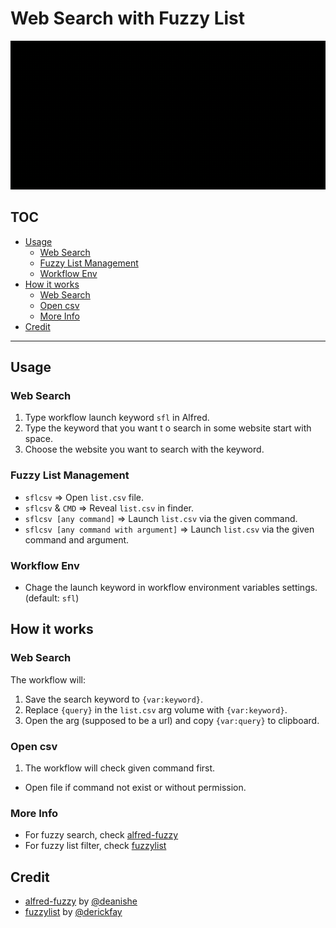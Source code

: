 # Web Search with Fuzzy List

![](demo.gif)

## TOC

<!-- MarkdownTOC -->

- [Usage](#usage)
  - [Web Search](#web-search)
  - [Fuzzy List Management](#fuzzy-list-management)
  - [Workflow Env](#workflow-env)
- [How it works](#how-it-works)
  - [Web Search](#web-search-1)
  - [Open csv](#open-csv)
  - [More Info](#more-info)
- [Credit](#credit)

<!-- /MarkdownTOC -->

---

## Usage

### Web Search

1. Type workflow launch keyword `sfl` in Alfred.
1. Type the keyword that you want t o search in some website start with space.
1. Choose the website you want to search with the keyword.

### Fuzzy List Management

- `sflcsv` =>
  Open `list.csv` file.
- `sflcsv` & `CMD` =>
  Reveal `list.csv` in finder.
- `sflcsv [any command]` =>
  Launch `list.csv` via the given command.
- `sflcsv [any command with argument]` =>
  Launch `list.csv` via the given command and argument.

### Workflow Env

- Chage the launch keyword in workflow environment variables settings.
  (default: `sfl`)

## How it works

### Web Search

The workflow will:

1. Save the search keyword to `{var:keyword}`.
1. Replace `{query}` in the `list.csv` arg volume with `{var:keyword}`.
1. Open the arg (supposed to be a url) and copy `{var:query}` to clipboard.

### Open csv

1. The workflow will check given command first.
  - Open file if command not exist or without permission.

### More Info

- For fuzzy search, check [alfred-fuzzy][alfred-fuzzy]
- For fuzzy list filter, check [fuzzylist][fuzzylist]

## Credit

- [alfred-fuzzy][alfred-fuzzy] by [@deanishe][deanishe]
- [fuzzylist][fuzzylist] by [@derickfay][derickfay]



[deanishe]: https://github.com/deanishe
[alfred-fuzzy]: https://github.com/deanishe/alfred-fuzzy
[derickfay]: https://github.com/derickfay
[fuzzylist]: https://github.com/derickfay/fuzzylist

